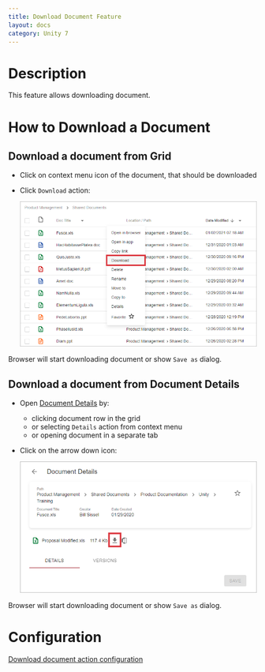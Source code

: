 ```yaml
---
title: Download Document Feature
layout: docs
category: Unity 7
---
```

# Description

This feature allows downloading document.

# How to Download a Document

## Download a document from Grid

- Click on context menu icon of the document, that should be downloaded

- Click `Download` action:

    ![Context-menu](download-document/images/document-download-context-menu.png)

Browser will start downloading document or show `Save as` dialog.

## Download a document from Document Details

- Open [Document Details](document-details) by:
    - clicking document row in the grid
    - or selecting `Details` action from context menu
    - or opening document in a separate tab

- Click on the arrow down icon:

    ![Document Details](download-document/images/document-download-details-view.png)

Browser will start downloading document or show `Save as` dialog.

# Configuration

[Download document action configuration](../../configuration/actions/download-document)